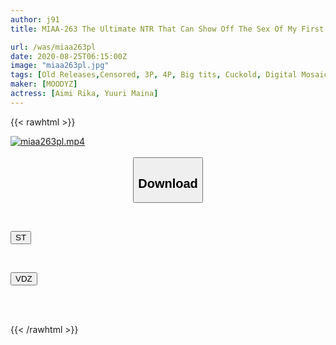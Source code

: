 ```yaml
---
author: j91
title: MIAA-263 The Ultimate NTR That Can Show Off The Sex Of My First Love Partner And My Current Girlfriend At The Same Time [my Girlfriend Who Finally Held Hands] And [the First Love Partner I Have Never Touched] In Front Of Me

url: /was/miaa263pl
date: 2020-08-25T06:15:00Z
image: "miaa263pl.jpg"
tags: [Old Releases,Censored, 3P, 4P, Big tits, Cuckold, Digital Mosaic, Drama, Old Friend]
maker: [MOODYZ]
actress: [Aimi Rika, Yuuri Maina]
---
```



{{< rawhtml >}}

<div class="video" data-videoid="px1YmaPV7PsD7B">
    <a href="javascript:;">
        <img src="/was/miaa263pl/miaa263pl.jpg" width="WIDTH" height="HEIGHT" alt="miaa263pl.mp4" loading="lazy">
    </a>
</div>

<script type="text/javascript" src="https://j91.asia/asset/on-demand-st.js"></script>

<br>
  <link rel="stylesheet" href="https://j91.asia/asset/bs5.css">
  
  <center>
  <button class="btn btn-primary" type="button" data-bs-toggle="collapse" data-bs-target=".multi-collapse" aria-expanded="false" aria-controls="multiCollapseExample1 multiCollapseExample2"><h2>Download</h2></button></center>
</p>
<div class="row">
  <div class="col">
    <div class="collapse multi-collapse" id="multiCollapseExample1">
      <div class="card card-body">
	      	      <br>
<div class="buttons">  
<p><a href="https://streamtape.to/v/px1YmaPV7PsD7B" target="_blank"><button class="btn-hover color-3"><i class="fa fa-download"></i> ST</button></a></p></div>
    </div>
  </div>
</div>
  <div class="col">
    <div class="collapse multi-collapse" id="multiCollapseExample2">
      <div class="card card-body">
	      <br>
<div class="buttons">
<p><a href="https://vidoza.net/y6klqitqktpb" target="_blank"><button class="btn-hover color-1"><i class="fa fa-download"></i> VDZ</button></a></p></div>
<br><br>
      </div>
    </div>
  </div>
</div>

{{< /rawhtml >}}
